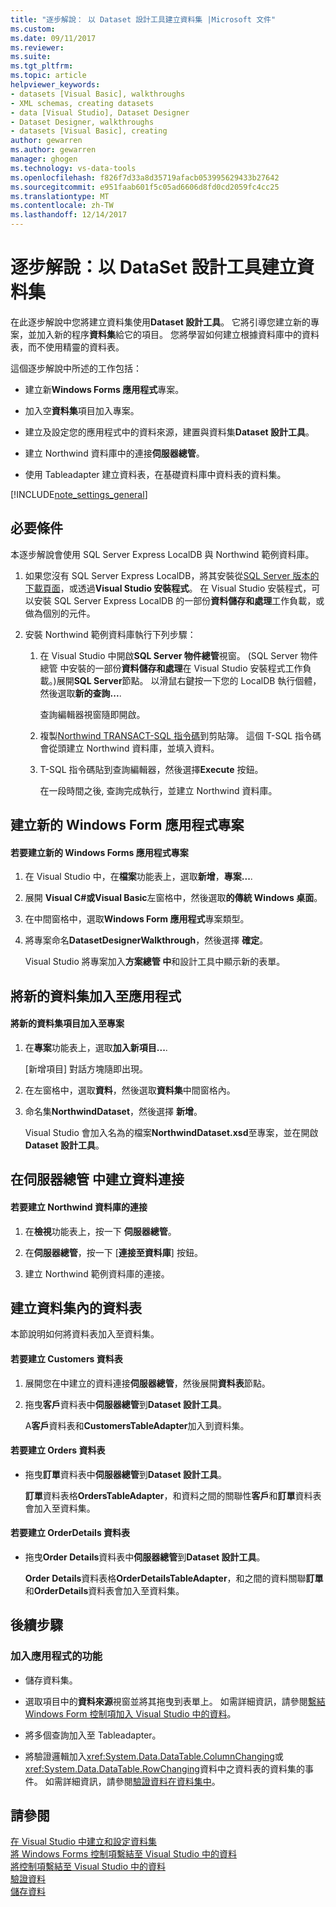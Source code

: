```yaml
---
title: "逐步解說： 以 Dataset 設計工具建立資料集 |Microsoft 文件"
ms.custom: 
ms.date: 09/11/2017
ms.reviewer: 
ms.suite: 
ms.tgt_pltfrm: 
ms.topic: article
helpviewer_keywords:
- datasets [Visual Basic], walkthroughs
- XML schemas, creating datasets
- data [Visual Studio], Dataset Designer
- Dataset Designer, walkthroughs
- datasets [Visual Basic], creating
author: gewarren
ms.author: gewarren
manager: ghogen
ms.technology: vs-data-tools
ms.openlocfilehash: f826f7d33a8d35719afacb053995629433b27642
ms.sourcegitcommit: e951faab601f5c05ad6606d8fd0cd2059fc4cc25
ms.translationtype: MT
ms.contentlocale: zh-TW
ms.lasthandoff: 12/14/2017
---
```

# <a name="walkthrough-creating-a-dataset-with-the-dataset-designer"></a>逐步解說：以 DataSet 設計工具建立資料集

在此逐步解說中您將建立資料集使用**Dataset 設計工具**。 它將引導您建立新的專案，並加入新的程序**資料集**給它的項目。 您將學習如何建立根據資料庫中的資料表，而不使用精靈的資料表。  

這個逐步解說中所述的工作包括：  

-   建立新**Windows Forms 應用程式**專案。  

-   加入空**資料集**項目加入專案。  

-   建立及設定您的應用程式中的資料來源，建置與資料集**Dataset 設計工具**。  
 
-   建立 Northwind 資料庫中的連接**伺服器總管**。  

-   使用 Tableadapter 建立資料表，在基礎資料庫中資料表的資料集。  

[!INCLUDE[note_settings_general](../data-tools/includes/note_settings_general_md.md)]  
  
## <a name="prerequisites"></a>必要條件  
本逐步解說會使用 SQL Server Express LocalDB 與 Northwind 範例資料庫。  
  
1.  如果您沒有 SQL Server Express LocalDB，將其安裝從[SQL Server 版本的下載頁面](https://www.microsoft.com/en-us/server-cloud/Products/sql-server-editions/sql-server-express.aspx)，或透過**Visual Studio 安裝程式**。 在 Visual Studio 安裝程式，可以安裝 SQL Server Express LocalDB 的一部份**資料儲存和處理**工作負載，或做為個別的元件。  
  
2.  安裝 Northwind 範例資料庫執行下列步驟：  

    1. 在 Visual Studio 中開啟**SQL Server 物件總管**視窗。 (SQL Server 物件總管 中安裝的一部份**資料儲存和處理**在 Visual Studio 安裝程式工作負載。)展開**SQL Server**節點。 以滑鼠右鍵按一下您的 LocalDB 執行個體，然後選取**新的查詢...**.  

       查詢編輯器視窗隨即開啟。  

    2. 複製[Northwind TRANSACT-SQL 指令碼](https://github.com/MicrosoftDocs/visualstudio-docs/blob/master/docs/data-tools/samples/northwind.sql?raw=true)到剪貼簿。 這個 T-SQL 指令碼會從頭建立 Northwind 資料庫，並填入資料。  

    3. T-SQL 指令碼貼到查詢編輯器，然後選擇**Execute**  按鈕。  

       在一段時間之後, 查詢完成執行，並建立 Northwind 資料庫。  
  
## <a name="creating-a-new-windows-forms-application-project"></a>建立新的 Windows Form 應用程式專案  
  
#### <a name="to-create-a-new-windows-forms-application-project"></a>若要建立新的 Windows Forms 應用程式專案  
  
1. 在 Visual Studio 中，在**檔案**功能表上，選取**新增**，**專案...**.  
  
2. 展開  **Visual C#**或**Visual Basic**左窗格中，然後選取**的傳統 Windows 桌面**。  

3. 在中間窗格中，選取**Windows Form 應用程式**專案類型。  

4. 將專案命名**DatasetDesignerWalkthrough**，然後選擇 **確定**。  
  
     Visual Studio 將專案加入**方案總管 中**和設計工具中顯示新的表單。  
  
## <a name="adding-a-new-dataset-to-the-application"></a>將新的資料集加入至應用程式  
  
#### <a name="to-add-a-new-dataset-item-to-the-project"></a>將新的資料集項目加入至專案  
  
1.  在**專案**功能表上，選取**加入新項目...**.  
  
     [新增項目] 對話方塊隨即出現。  
  
2.  在左窗格中，選取**資料**，然後選取**資料集**中間窗格內。  
  
3.  命名集**NorthwindDataset**，然後選擇 **新增**。  
  
     Visual Studio 會加入名為的檔案**NorthwindDataset.xsd**至專案，並在開啟**Dataset 設計工具**。  
  
## <a name="creating-a-data-connection-in-server-explorer"></a>在伺服器總管 中建立資料連接  
  
#### <a name="to-create-a-connection-to-the-northwind-database"></a>若要建立 Northwind 資料庫的連接  
  
1.  在**檢視**功能表上，按一下 **伺服器總管**。  
  
2.  在**伺服器總管**，按一下 [**連接至資料庫**] 按鈕。  
  
3.  建立 Northwind 範例資料庫的連接。  
  
## <a name="creating-the-tables-in-the-dataset"></a>建立資料集內的資料表  
本節說明如何將資料表加入至資料集。  
  
#### <a name="to-create-the-customers-table"></a>若要建立 Customers 資料表  
  
1.  展開您在中建立的資料連接**伺服器總管**，然後展開**資料表**節點。  
  
2.  拖曳**客戶**資料表中**伺服器總管**到**Dataset 設計工具**。  
  
     A**客戶**資料表和**CustomersTableAdapter**加入到資料集。  
  
#### <a name="to-create-the-orders-table"></a>若要建立 Orders 資料表  
  
-   拖曳**訂單**資料表中**伺服器總管**到**Dataset 設計工具**。  
  
     **訂單**資料表格**OrdersTableAdapter**，和資料之間的關聯性**客戶**和**訂單**資料表會加入至資料集。  
  
#### <a name="to-create-the-orderdetails-table"></a>若要建立 OrderDetails 資料表  
  
-   拖曳**Order Details**資料表中**伺服器總管**到**Dataset 設計工具**。  
  
     **Order Details**資料表格**OrderDetailsTableAdapter**，和之間的資料關聯**訂單**和**OrderDetails**資料表會加入至資料集。  
  
## <a name="next-steps"></a>後續步驟  
  
### <a name="to-add-functionality-to-your-application"></a>加入應用程式的功能  
  
-   儲存資料集。  
  
-   選取項目中的**資料來源**視窗並將其拖曳到表單上。 如需詳細資訊，請參閱[繫結 Windows Form 控制項加入 Visual Studio 中的資料](../data-tools/bind-windows-forms-controls-to-data-in-visual-studio.md)。  
  
-   將多個查詢加入至 Tableadapter。 
  
-   將驗證邏輯加入<xref:System.Data.DataTable.ColumnChanging>或<xref:System.Data.DataTable.RowChanging>資料中之資料表的資料集的事件。 如需詳細資訊，請參閱[驗證資料在資料集中](../data-tools/validate-data-in-datasets.md)。  
  
## <a name="see-also"></a>請參閱
[在 Visual Studio 中建立和設定資料集](../data-tools/create-and-configure-datasets-in-visual-studio.md)  
[將 Windows Forms 控制項繫結至 Visual Studio 中的資料](../data-tools/bind-windows-forms-controls-to-data-in-visual-studio.md)   
[將控制項繫結至 Visual Studio 中的資料](../data-tools/bind-controls-to-data-in-visual-studio.md)   
[驗證資料](../data-tools/validate-data-in-datasets.md)   
[儲存資料](../data-tools/saving-data.md)